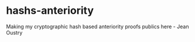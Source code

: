 # hashs-anteriority
Making my cryptographic hash based anteriority proofs publics here - Jean Oustry
